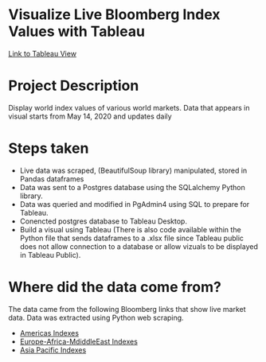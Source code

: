 # Visualize Live Bloomberg Index Values with Tableau

[Link to Tableau View](https://public.tableau.com/profile/juanp5926#!/vizhome/WorldIndexValues/Dashboard1)

# Project Description
Display world index values of various world markets. 
Data that appears in visual starts from May 14, 2020 and updates daily

# Steps taken
  - Live data was scraped, (BeautifulSoup library) manipulated, stored in Pandas dataframes
  - Data was sent to a Postgres database using the SQLalchemy Python library. 
  - Data was queried and modified in PgAdmin4 using SQL to prepare for Tableau.
  - Conencted postgres database to Tableau Desktop.
  - Build a visual using Tableau
(There is also code available within the Python file that sends dataframes to a .xlsx file since Tableau public does not allow connection to a database or allow vizuals to be displayed in Tableau Public). 

# Where did the data come from? 

The data came from the following Bloomberg links that show live market data. 
Data was extracted using Python web scraping.
 - [Americas Indexes](https://www.bloomberg.com/markets/stocks/world-indexes/americas)
 - [Europe-Africa-MdiddleEast Indexes](https://www.bloomberg.com/markets/stocks/world-indexes/europe-africa-middle-east)
 - [Asia Pacific Indexes](https://www.bloomberg.com/markets/stocks/world-indexes/asia-pacific)



